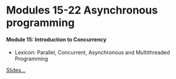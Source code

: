 # Modules 15-22 Asynchronous programming

#### Module 15: Introduction to Concurrency

- Lexicon: Parallel, Concurrent, Asynchronous and Multithreaded Programming

[Slides...](/slides/?15.md)